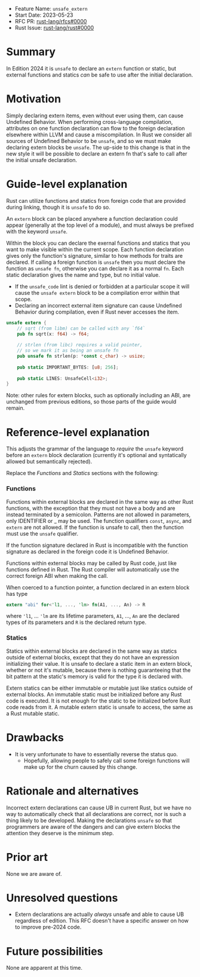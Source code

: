 
- Feature Name: `unsafe_extern`
- Start Date: 2023-05-23
- RFC PR: [rust-lang/rfcs#0000](https://github.com/rust-lang/rfcs/pull/0000)
- Rust Issue: [rust-lang/rust#0000](https://github.com/rust-lang/rust/issues/0000)

# Summary
[summary]: #summary

In Edition 2024 it is `unsafe` to declare an `extern` function or static, but external functions and statics *can* be safe to use after the initial declaration.

# Motivation
[motivation]: #motivation

Simply declaring extern items, even without ever using them, can cause Undefined Behavior.
When performing cross-language compilation, attributes on one function declaration can flow to the foreign declaration elsewhere within LLVM and cause a miscompilation.
In Rust we consider all sources of Undefined Behavior to be `unsafe`, and so we must make declaring extern blocks be `unsafe`.
The up-side to this change is that in the new style it will be possible to declare an extern fn that's safe to call after the initial unsafe declaration.

# Guide-level explanation
[guide-level-explanation]: #guide-level-explanation

Rust can utilize functions and statics from foreign code that are provided during linking, though it is `unsafe` to do so.

An `extern` block can be placed anywhere a function declaration could appear (generally at the top level of a module), and must always be prefixed with the keyword `unsafe`.

Within the block you can declare the exernal functions and statics that you want to make visible within the current scope.
Each function declaration gives only the function's signature, similar to how methods for traits are declared.
If calling a foreign function is `unsafe` then you must declare the function as `unsafe fn`, otherwise you can declare it as a normal `fn`.
Each static declaration gives the name and type, but no initial value.

* If the `unsafe_code` lint is denied or forbidden at a particular scope it will cause the `unsafe extern` block to be a compilation error within that scope.
* Declaring an incorrect external item signature can cause Undefined Behavior during compilation, even if Rust never accesses the item.

```rust
unsafe extern {
    // sqrt (from libm) can be called with any `f64`
    pub fn sqrt(x: f64) -> f64;
    
    // strlen (from libc) requires a valid pointer,
    // so we mark it as being an unsafe fn
    pub unsafe fn strlen(p: *const c_char) -> usize;
    
    pub static IMPORTANT_BYTES: [u8; 256];
    
    pub static LINES: UnsafeCell<i32>;
}
```

Note: other rules for extern blocks, such as optionally including an ABI, are unchanged from previous editions, so those parts of the guide would remain.

# Reference-level explanation
[reference-level-explanation]: #reference-level-explanation

This adjusts the grammar of the language to *require* the `unsafe` keyword before an `extern` block declaration (currently it's optional and syntatically allowed but semantically rejected).

Replace the *Functions* and *Statics* sections with the following:

### Functions
Functions within external blocks are declared in the same way as other Rust functions, with the exception that they must not have a body and are instead terminated by a semicolon. Patterns are not allowed in parameters, only IDENTIFIER or _ may be used. The function qualifiers `const`, `async`, and `extern` are not allowed. If the function is unsafe to call, then the function must use the `unsafe` qualifier.

If the function signature declared in Rust is incompatible with the function signature as declared in the foreign code it is Undefined Behavior.

Functions within external blocks may be called by Rust code, just like functions defined in Rust. The Rust compiler will automatically use the correct foreign ABI when making the call.

When coerced to a function pointer, a function declared in an extern block has type
```rust
extern "abi" for<'l1, ..., 'lm> fn(A1, ..., An) -> R
```
where `'l1`, ... `'lm` are its lifetime parameters, `A1`, ..., `An` are the declared types of its parameters and `R` is the declared return type.

### Statics
Statics within external blocks are declared in the same way as statics outside of external blocks, except that they do not have an expression initializing their value. It is unsafe to declare a static item in an extern block, whether or not it's mutable, because there is nothing guaranteeing that the bit pattern at the static's memory is valid for the type it is declared with.

Extern statics can be either immutable or mutable just like statics outside of external blocks. An immutable static must be initialized before any Rust code is executed. It is not enough for the static to be initialized before Rust code reads from it. A mutable extern static is unsafe to access, the same as a Rust mutable static.

# Drawbacks
[drawbacks]: #drawbacks

* It is very unfortunate to have to essentially reverse the status quo.
  * Hopefully, allowing people to safely call some foreign functions will make up for the churn caused by this change.

# Rationale and alternatives
[rationale-and-alternatives]: #rationale-and-alternatives

Incorrect extern declarations can cause UB in current Rust, but we have no way to automatically check that all declarations are correct, nor is such a thing likely to be developed. Making the declarations `unsafe` so that programmers are aware of the dangers and can give extern blocks the attention they deserve is the minimum step.

# Prior art
[prior-art]: #prior-art

None we are aware of.

# Unresolved questions
[unresolved-questions]: #unresolved-questions

* Extern declarations are actually *always* unsafe and able to cause UB regardless of edition. This RFC doesn't have a specific answer on how to improve pre-2024 code.

# Future possibilities
[future-possibilities]: #future-possibilities

None are apparent at this time.
